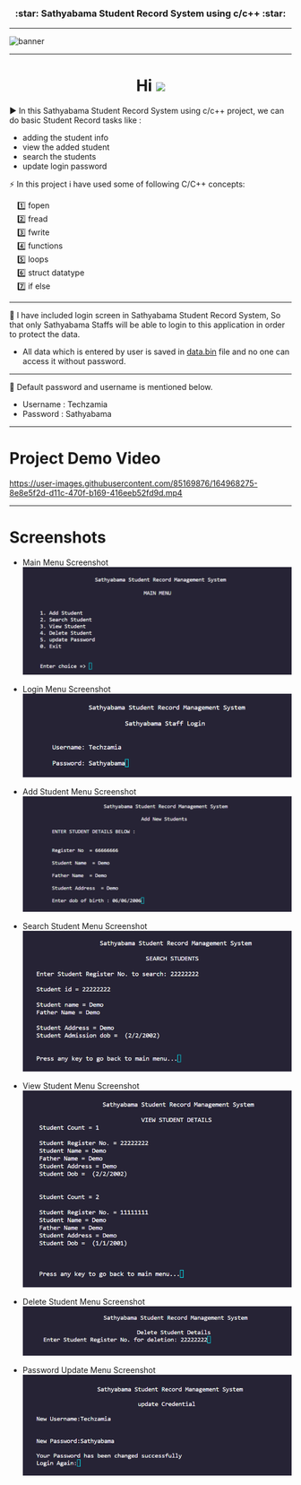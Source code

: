 <h3 align=center><b>:star: Sathyabama Student Record System using c/c++ :star:</b></h3>

---

![banner](https://user-images.githubusercontent.com/85169876/164960179-b7504346-ec95-4f23-828c-6dee132d228f.png)

---

<h1 align="center">Hi <img src="https://github.com/TheDudeThatCode/TheDudeThatCode/blob/master/Assets/Hi.gif" width="29px"/></h1>


:arrow_forward: In this Sathyabama Student Record System using c/c++ project, we can do basic Student Record tasks like :

- adding the student info
- view the added student
- search the students
- update login password

:zap: In this project i have used some of following C/C++ concepts:

&emsp;:one: fopen <br />
&emsp;:two: fread <br />
&emsp;:three: fwrite<br />
&emsp;:four: functions<br />
&emsp;:five: loops<br />
&emsp;:six: struct datatype<br />
&emsp;:seven: if else<br />

---

:round_pushpin: I have included login screen in Sathyabama Student Record System, So that only Sathyabama Staffs will be able to login to this application in order to protect the data.

- All data which is entered by user is saved in [data.bin](https://github.com/neeraj779/Techzamia_Project/blob/main/data.bin) file and no one can access it without password.

---

:key: Default password and username is mentioned below.

- Username : Techzamia
- Password : Sathyabama

---

# Project Demo Video

https://user-images.githubusercontent.com/85169876/164968275-8e8e5f2d-d11c-470f-b169-416eeb52fd9d.mp4

---

# Screenshots

- Main Menu Screenshot
  ![login menu](/assets/mainMenu.png)

- Login Menu Screenshot
  ![login menu](/assets/login.png)

- Add Student Menu Screenshot
  ![add menu](/assets/addStudent.png)

- Search Student Menu Screenshot
  ![add menu](/assets/searchStudent.png)

- View Student Menu Screenshot
  ![add menu](/assets/viewStudent.png)

- Delete Student Menu Screenshot
  ![add menu](/assets/deleteStudent.png)

- Password Update Menu Screenshot
  ![pass_update](/assets/passUpdate.png)
